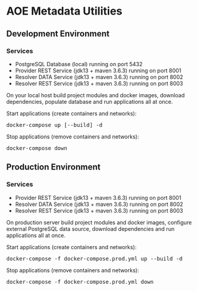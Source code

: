 <h1>AOE Metadata Utilities</h1>
<h2>Development Environment</h2>
<h3>Services</h3>
<ul>
<li>PostgreSQL Database (local) running on port 5432</li>
<li>Provider REST Service (jdk13 + maven 3.6.3) running on port 8001</li>
<li>Resolver DATA Service (jdk13 + maven 3.6.3) running on port 8002</li>
<li>Resolver REST Service (jdk13 + maven 3.6.3) running on port 8003</li>
</ul>
<p>
On your local host build project modules and docker images, download dependencies, populate database and run applications all at once.
</p>
<p>
Start applications (create containers and networks):
</p>
<pre>
docker-compose up [--build] -d
</pre>
<p>
Stop applications (remove containers and networks):
</p>
<pre>
docker-compose down
</pre>
<h2>Production Environment</h2>
<h3>Services</h3>
<ul>
<li>Provider REST Service (jdk13 + maven 3.6.3) running on port 8001</li>
<li>Resolver DATA Service (jdk13 + maven 3.6.3) running on port 8002</li>
<li>Resolver REST Service (jdk13 + maven 3.6.3) running on port 8003</li>
</ul>
<p>
On production server build project modules and docker images, configure external PostgreSQL data source, download dependencies and run applications all at once.
</p>
<p>
Start applications (create containers and networks):
</p>
<pre>
docker-compose -f docker-compose.prod.yml up --build -d
</pre>
<p>
Stop applications (remove containers and networks):
</p>
<pre>
docker-compose -f docker-compose.prod.yml down
</pre>
